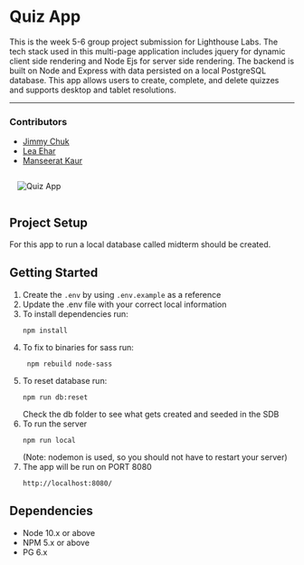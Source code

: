 Quiz App
=========
This is the week 5-6 group project submission for Lighthouse Labs. The tech stack used in this multi-page application includes jquery for dynamic client side rendering and Node Ejs for server side rendering. The backend is built on Node and Express with data persisted on a local PostgreSQL database.
This app allows users to create, complete, and delete quizzes and supports desktop and tablet resolutions.

---------------------------
### Contributors
- [Jimmy Chuk](https://github.com/ryjcm1)
- [Lea Ehar](https://github.com/leapehar)
- [Manseerat Kaur](https://github.com/SeeratSidhu)

<img src="./docs/quiz-app.gif" style="margin: 1em; " alt="Quiz App">

## Project Setup

For this app to run a local database called midterm should be created.


## Getting Started

1. Create the `.env` by using `.env.example` as a reference
2. Update the .env file with your correct local information 
3. To install dependencies run:
    ```
    npm install
    ```
4. To fix to binaries for sass run:
   ```
    npm rebuild node-sass
    ```
5. To reset database run:
    ```
    npm run db:reset
    ```
    Check the db folder to see what gets created and seeded in the SDB
6. To run the server
    ```
    npm run local
    ```
    (Note: nodemon is used, so you should not have to restart your server)
7. The app will be run on PORT 8080
    ```
    http://localhost:8080/
    ```



## Dependencies

- Node 10.x or above
- NPM 5.x or above
- PG 6.x
